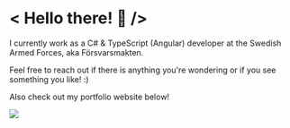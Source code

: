 # < Hello there! 👋 />

I currently work as a C# & TypeScript (Angular) developer at the Swedish Armed Forces, aka Försvarsmakten.

Feel free to reach out if there is anything you're wondering or if you see something you like! :)

Also check out my portfolio website below!

![](https://komarev.com/ghpvc/?username=SpookySnek&color=blueviolet&label=Visitors)

